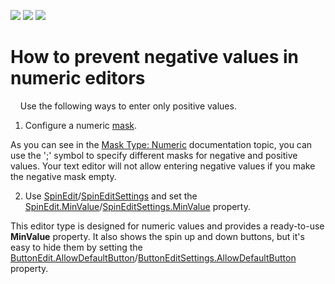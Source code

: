 <!-- default badges list -->
![](https://img.shields.io/endpoint?url=https://codecentral.devexpress.com/api/v1/VersionRange/163292254/17.2.3%2B)
[![](https://img.shields.io/badge/Open_in_DevExpress_Support_Center-FF7200?style=flat-square&logo=DevExpress&logoColor=white)](https://supportcenter.devexpress.com/ticket/details/T830484)
[![](https://img.shields.io/badge/📖_How_to_use_DevExpress_Examples-e9f6fc?style=flat-square)](https://docs.devexpress.com/GeneralInformation/403183)
<!-- default badges end -->
# How to prevent negative values in numeric editors
 
 
Use the following ways to enter only positive values.
 
1. Configure a numeric [mask](https://docs.devexpress.com/WPF/6945/controls-and-libraries/data-editors/common-features/masked-input).

As you can see in the [Mask Type: Numeric](https://docs.devexpress.com/WPF/6950/controls-and-libraries/data-editors/common-features/masked-input/mask-type-numeric) documentation topic, you can use the ';' symbol to specify different masks for negative and positive values. Your text editor will not allow entering negative values if you make the negative mask empty.

2. Use [SpinEdit](https://docs.devexpress.com/WPF/6163/controls-and-libraries/data-editors/editor-types/spinedit)/[SpinEditSettings](https://docs.devexpress.com/WPF/DevExpress.Xpf.Editors.Settings.SpinEditSettings) and set the [SpinEdit.MinValue](https://docs.devexpress.com/WPF/DevExpress.Xpf.Editors.SpinEdit.MinValue)/[SpinEditSettings.MinValue](https://docs.devexpress.com/WPF/DevExpress.Xpf.Editors.Settings.SpinEditSettings.MinValue) property.

This editor type is designed for numeric values and provides a ready-to-use **MinValue** property. It also shows the spin up and down buttons, but it's easy to hide them by setting the [ButtonEdit.AllowDefaultButton](https://docs.devexpress.com/WPF/DevExpress.Xpf.Editors.ButtonEdit.AllowDefaultButton)/[ButtonEditSettings.AllowDefaultButton](https://docs.devexpress.com/WPF/DevExpress.Xpf.Editors.Settings.ButtonEditSettings.AllowDefaultButton) property.
